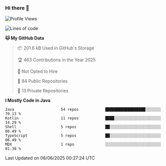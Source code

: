 ### Hi there 👋


<!--START_SECTION:waka-->
![Profile Views](http://img.shields.io/badge/Profile%20Views-0-blue)

![Lines of code](https://img.shields.io/badge/From%20Hello%20World%20I%27ve%20Written-3.3%20million%20lines%20of%20code-blue)

**🐱 My GitHub Data** 

> 📦 201.6 kB Used in GitHub's Storage 
 > 
> 🏆 463 Contributions in the Year 2025
 > 
> 🚫 Not Opted to Hire
 > 
> 📜 84 Public Repositories 
 > 
> 🔑 13 Private Repositories 
 > 
**I Mostly Code in Java** 

```text
Java                     54 repos            ██████████████████░░░░░░░   70.13 % 
Kotlin                   11 repos            ████░░░░░░░░░░░░░░░░░░░░░   14.29 % 
Shell                    5 repos             ██░░░░░░░░░░░░░░░░░░░░░░░   06.49 % 
TypeScript               5 repos             ██░░░░░░░░░░░░░░░░░░░░░░░   06.49 % 
MDX                      1 repo              ░░░░░░░░░░░░░░░░░░░░░░░░░   01.30 % 
```




 Last Updated on 06/06/2025 00:27:24 UTC
<!--END_SECTION:waka-->
